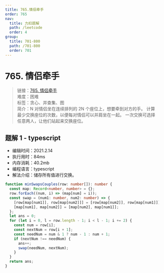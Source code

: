 ```yaml
---
title: 765.情侣牵手
order: 765
nav:
  title: 力扣题解
  path: /leetcode
  order: 4
group:
  title: 701-800
  path: /701-800
  order: 701
---
```


# 765. 情侣牵手

> 链接：[765. 情侣牵手](https://leetcode-cn.com/problems/couples-holding-hands/)  
> 难度：困难  
> 标签：贪心、并查集、图  
> 简介：N 对情侣坐在连续排列的 2N 个座位上，想要牵到对方的手。 计算最少交换座位的次数，以便每对情侣可以并肩坐在一起。 一次交换可选择任意两人，让他们站起来交换座位。

## 题解 1 - typescript

- 编辑时间：2021.2.14
- 执行用时：84ms
- 内存消耗：40.2mb
- 编程语言：typescript
- 解法介绍：储存所有值进行交换。

```typescript
function minSwapsCouples(row: number[]): number {
  const map: Record<number, number> = {};
  row.forEach((num, i) => (map[num] = i));
  const swap = (num1: number, num2: number) => {
    [row[map[num1]], row[map[num2]]] = [row[map[num2]], row[map[num1]]];
    [map[num1], map[num2]] = [map[num2], map[num1]];
  };
  let ans = 0;
  for (let i = 0, l = row.length - 1; i < l - 1; i += 2) {
    const num = row[i];
    const nextNum = row[i + 1];
    const needNum = num & 1 ? num - 1 : num + 1;
    if (nextNum !== needNum) {
      ans++;
      swap(needNum, nextNum);
    }
  }
  return ans;
}
```
